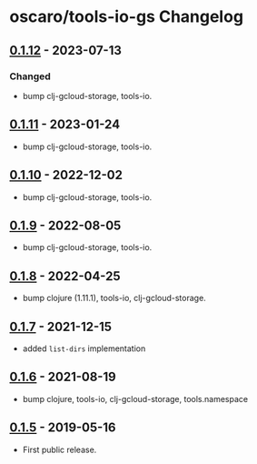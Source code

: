 # oscaro/tools-io-gs Changelog

## [0.1.12] - 2023-07-13
### Changed
* bump clj-gcloud-storage, tools-io.

## [0.1.11] - 2023-01-24
* bump clj-gcloud-storage, tools-io.

## [0.1.10] - 2022-12-02
* bump clj-gcloud-storage, tools-io.

## [0.1.9] - 2022-08-05
* bump clj-gcloud-storage, tools-io.

## [0.1.8] - 2022-04-25
* bump clojure (1.11.1), tools-io, clj-gcloud-storage.

## [0.1.7] - 2021-12-15
* added `list-dirs` implementation

## [0.1.6] - 2021-08-19
* bump clojure, tools-io, clj-gcloud-storage, tools.namespace

## [0.1.5] - 2019-05-16
* First public release.

[Unreleased]: https://github.com/oscaro/tools-io-gs/-/compare/0.1.12...devel
[0.1.12]: https://github.com/oscaro/tools-io-gs/-/compare/0.1.11...0.1.12
[0.1.11]: https://github.com/oscaro/tools-io-gs/-/compare/0.1.10...0.1.11
[0.1.10]: https://github.com/oscaro/tools-io-gs/-/compare/0.1.9...0.1.10
[0.1.9]: https://github.com/oscaro/tools-io-gs/-/compare/0.1.8...0.1.9
[0.1.8]: https://github.com/oscaro/tools-io-gs/-/compare/0.1.7...0.1.8
[0.1.7]: https://github.com/oscaro/tools-io-gs/-/compare/0.1.6...0.1.7
[0.1.6]: https://github.com/oscaro/tools-io-gs/-/compare/0.1.5...0.1.6
[0.1.5]: https://github.com/oscaro/tools-io-gs/releases/tag/0.1.5
